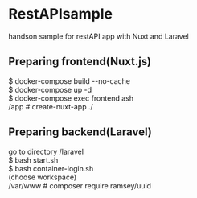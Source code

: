 # RestAPIsample
handson sample for restAPI app with Nuxt and Laravel

## Preparing frontend(Nuxt.js)
$ docker-compose build --no-cache<br>
$ docker-compose up -d<br>
$ docker-compose exec frontend ash<br>
/app # create-nuxt-app ./<br>

## Preparing backend(Laravel)
go to directory /laravel<br>
$ bash start.sh<br>
$ bash container-login.sh<br>
(choose workspace)<br>
/var/www # composer require ramsey/uuid<br>
